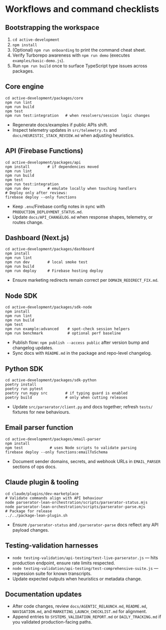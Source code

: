# Workflows and command checklists

## Bootstrapping the workspace
1. `cd active-development`
2. `npm install`
3. (Optional) `npm run onboarding` to print the command cheat sheet.
4. Verify Turborepo awareness with `npm run demo` (executes `examples/basic-demo.js`).
5. Run `npm run build` once to surface TypeScript type issues across packages.

## Core engine
```
cd active-development/packages/core
npm run lint
npm run build
npm test
npm run test:integration   # when resolvers/session logic changes
```
- Regenerate docs/examples if public APIs shift.
- Inspect telemetry updates in `src/telemetry.ts` and `docs/HEURISTIC_STACK_REVIEW.md` when adjusting heuristics.

## API (Firebase Functions)
```
cd active-development/packages/api
npm install        # if dependencies moved
npm run lint
npm run build
npm test
npm run test:integration
npm run dev        # emulate locally when touching handlers
# Deploy only after reviews:
firebase deploy --only functions
```
- Keep `.env`/Firebase config notes in sync with `PRODUCTION_DEPLOYMENT_STATUS.md`.
- Update `docs/API_CHANGELOG.md` when response shapes, telemetry, or routes change.

## Dashboard (Next.js)
```
cd active-development/packages/dashboard
npm install
npm run lint
npm run dev        # local smoke test
npm run build
npm run deploy     # Firebase hosting deploy
```
- Ensure marketing redirects remain correct per `DOMAIN_REDIRECT_FIX.md`.

## Node SDK
```
cd active-development/packages/sdk-node
npm install
npm run lint
npm run build
npm test
npm run example:advanced    # spot-check session helpers
npm run benchmark           # optional perf baseline
```
- Publish flow: `npm publish --access public` after version bump and changelog updates.
- Sync docs with `README.md` in the package and repo-level changelog.

## Python SDK
```
cd active-development/packages/sdk-python
poetry install
poetry run pytest
poetry run mypy src        # if typing guard is enabled
poetry build               # only when cutting releases
```
- Update `src/parserator/client.py` and docs together; refresh `tests/` fixtures for new behaviours.

## Email parser function
```
cd active-development/packages/email-parser
npm install
npm test            # uses Node scripts to validate parsing
firebase deploy --only functions:emailToSchema
```
- Document sender domains, secrets, and webhook URLs in `EMAIL_PARSER` sections of ops docs.

## Claude plugin & tooling
```
cd claude/plugins/dev-marketplace
# Validate commands align with API behaviour
node parserator-lean-orchestration/scripts/parserator-status.mjs
node parserator-lean-orchestration/scripts/parserator-parse.mjs
# Package for release
../../package-lean-plugin.sh
```
- Ensure `/parserator-status` and `/parserator-parse` docs reflect any API payload changes.

## Testing-validation harnesses
- `node testing-validation/api-testing/test-live-parserator.js` — hits production endpoint, ensure rate limits respected.
- `node testing-validation/api-testing/test-comprehensive-suite.js` — regression suite for known transcripts.
- Update expected outputs when heuristics or metadata change.

## Documentation updates
- After code changes, review `docs/AGENTIC_RELAUNCH.md`, `README.md`, `NAVIGATION.md`, and `MARKETING_LAUNCH_CHECKLIST.md` for alignment.
- Append entries to `SYSTEMS_VALIDATION_REPORT.md` or `DAILY_TRACKING.md` if you validated production-facing paths.
